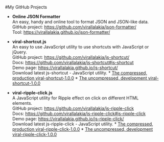 #My GitHub Projects

* **Online JSON Formatter**  
	An easy, handy and online tool to format JSON and JSON-like data.  
	GitHub project: https://github.com/virallalakia/json-formatter/  
	Tool: https://virallalakia.github.io/json-formatter/  

* **viral-shortcut.js**  
	An easy to use JavaScript utility to use shortcuts with JavaScript or jQuery.  
	GitHub project: https://github.com/virallalakia/js-shortcut/  
	Docs: https://github.com/virallalakia/js-shortcut#js-shortcut  
	Demo page: https://virallalakia.github.io/js-shortcut/  
	Download latest js-shortcut - JavaScript utility.
	  * [The compressed, production viral-shortcut-1.0.0](https://cdn.rawgit.com/virallalakia/js-shortcut/master/dist/js/viral-shortcut-1.0.0.min.js)
	  * [The uncompressed, development viral-shortcut-1.0.0](https://cdn.rawgit.com/virallalakia/js-shortcut/master/dist/js/viral-shortcut-1.0.0.js)

* **viral-ripple-click.js**  
	A JavaScript utility for Ripple effect on click on different HTML elements.  
	GitHub project: https://github.com/virallalakia/js-ripple-click  
	Docs: https://github.com/virallalakia/js-ripple-click#js-ripple-click  
	Demo page: https://virallalakia.github.io/js-ripple-click/  
	Download latest js-ripple-click - JavaScript utility.
	  * [The compressed, production viral-ripple-click-1.0.0](https://cdn.rawgit.com/virallalakia/js-ripple-click/master/dist/js/viral-ripple-click-1.0.0.min.js)
	  * [The uncompressed, development viral-ripple-click-1.0.0](https://cdn.rawgit.com/virallalakia/js-ripple-click/master/dist/js/viral-ripple-click-1.0.0.js)
